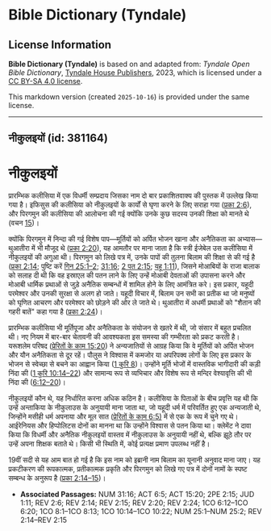 # Bible Dictionary (Tyndale)

## License Information

**Bible Dictionary (Tyndale)** is based on and adapted from: _Tyndale Open Bible Dictionary_, [Tyndale House Publishers](https://tyndaleopenresources.com/), 2023, which is licensed under a [CC BY-SA 4.0 license](https://creativecommons.org/licenses/by-sa/4.0/legalcode.en).

This markdown version (created `2025-10-16`) is provided under the same license.



--------------------------------

## नीकुलइयों (id: 381164)

नीकुलइयों
=========

प्रारम्भिक कलीसिया में एक विधर्मी सम्प्रदाय जिसका नाम दो बार प्रकाशितवाक्य की पुस्तक में उल्लेख किया गया है। इफिसुस की कलीसिया को नीकुलइयों के कार्यों से घृणा करने के लिए सराहा गया ([प्रका 2:6](https://ref.ly/Rev2:6)), और पिरगमुन की कलीसिया की आलोचना की गई क्योंकि उनके कुछ सदस्य उनकी शिक्षा को मानते थे (वचन [15](https://ref.ly/Rev2:15))। 

क्योंकि पिरगमुन में निन्दा की गई विशेष पाप—मूर्तियों को अर्पित भोजन खाना और अनैतिकता का अभ्यास—थुआतीरा में भी मौजूद थे ([प्रका 2:20](https://ref.ly/Rev2:20)), यह आमतौर पर माना जाता है कि स्त्री ईजेबेल उस कलीसिया में नीकुलइयों की अगुआ थी। पिरगमुन को लिखे पत्र में, उनके पापों की तुलना बिलाम की शिक्षा से की गई है ([प्रका 2:14](https://ref.ly/Rev2:14); पुष्टि करें [गिन 25:1–2](https://ref.ly/Num25:1-Num25:2); [31:16](https://ref.ly/Num31:16); [2 पत 2:15](https://ref.ly/2Pet2:15); [यहू 1:11](https://ref.ly/Jude1:11)), जिसने मोआबियों के राजा बालाक को सलाह दी थी कि वह इस्राएल की पतन लाने के लिए उन्हें मोआबी देवताओं की उपासना करने और मोआबी धार्मिक प्रथाओं से जुड़े अनैतिक सम्बन्धों में शामिल होने के लिए आमंत्रित करे। इस प्रकार, यहूदी परमेश्वर और उनकी सुरक्षा से अलग हो जाते। यहूदी विचार में, बिलाम उन सभी का प्रतीक था जो मनुष्यों को घृणित आचरण और परमेश्वर को छोड़ने की ओर ले जाते थे। थुआतीरा में अधर्मी प्रथाओं को "शैतान की गहरी बातें" कहा गया है ([प्रका 2:24](https://ref.ly/Rev2:24))।

प्रारम्भिक कलीसिया भी मूर्तिपूजा और अनैतिकता के संयोजन से खतरे में थी, जो संसार में बहुत प्रचलित थी। नए नियम में बार\-बार चेतावनी की आवश्यकता इस समस्या की गम्भीरता को प्रकट करती है। यरूशलेम परिषद ([प्रेरितों के काम 15:20](https://ref.ly/Acts15:20)) ने अन्यजातियों से आग्रह किया कि वे मूर्तियों को अर्पित भोजन और यौन अनैतिकता से दूर रहें। पौलुस ने विश्वास में कमजोर या अपरिपक्व लोगों के लिए इस प्रकार के भोजन से स्वेच्छा से बचने का आह्वान किया ([1 कुरि 8](https://ref.ly/1Cor8:1-1Cor8:13))। उन्होंने मूर्ति भोजों में वास्तविक भागीदारी की कड़ी निंदा की ([1 कुरि 10:14–22](https://ref.ly/1Cor10:14-1Cor10:22)) और सामान्य रूप से व्यभिचार और विशेष रूप से मन्दिर वेश्यावृत्ति की भी निंदा की ([6:12–20](https://ref.ly/1Cor6:12-1Cor6:20))।

नीकुलइयों कौन थे, यह निर्धारित करना अधिक कठिन है। कलीसिया के पिताओं के बीच प्रवृत्ति यह थी कि उन्हें अन्ताकिया के नीकुलाउस के अनुयायी माना जाता था, जो यहूदी धर्म में परिवर्तित हुए एक अन्यजाती थे, जिन्होंने मसीही धर्म अपनाया और मूल सात ([प्रेरितों के काम 6:5\)](https://ref.ly/Acts6:5) में से एक के रूप में चुने गए थे। आईरेनियस और हिप्पोलिटस दोनों का मानना था कि उन्होंने विश्वास से पतन किया था। क्लेमेंट ने दावा किया कि विधर्मी और अनैतिक नीकुलइयों वास्तव में नीकुलाउस के अनुयायी नहीं थे, बल्कि झूठे तौर पर उन्हें अपना शिक्षक बताते थे। किसी भी स्थिति में, कोई प्रत्यक्ष प्रमाण उपलब्ध नहीं है।

19वीं सदी से यह आम बात हो गई है कि इस नाम को इब्रानी नाम बिलाम का यूनानी अनुवाद माना जाए। यह प्रकटीकरण की रूपकात्मक, प्रतीकात्मक प्रकृति और पिरगमुन को लिखे गए पत्र में दोनों नामों के स्पष्ट सम्बन्ध के अनुरूप है ([प्रका 2:14–15](https://ref.ly/Rev2:14-Rev2:15))।

* **Associated Passages:** NUM 31:16; ACT 6:5; ACT 15:20; 2PE 2:15; JUD 1:11; REV 2:6; REV 2:14; REV 2:15; REV 2:20; REV 2:24; 1CO 6:12–1CO 6:20; 1CO 8:1–1CO 8:13; 1CO 10:14–1CO 10:22; NUM 25:1–NUM 25:2; REV 2:14–REV 2:15


